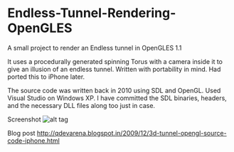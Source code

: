 Endless-Tunnel-Rendering-OpenGLES
=================================

A small project to render an Endless tunnel in OpenGLES 1.1

It uses a procedurally generated spinning Torus with a camera inside it to give an illusion of an endless tunnel. Written with portability in mind. Had ported this to iPhone later.

The source code was written back in 2010 using SDL and OpenGL. Used Visual Studio on Windows XP. I have committed the SDL binaries, headers, and the necessary DLL files along too just in case.

Screenshot
![alt tag](http://3.bp.blogspot.com/_Oht2jqXG8Hw/Sy29-rHRiYI/AAAAAAAABSg/P14ZqidEsJA/s320/tunnel.jpg)

Blog post
http://qdevarena.blogspot.in/2009/12/3d-tunnel-opengl-source-code-iphone.html
